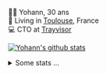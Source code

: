 <p>
  👨🏻 <bold>Yohann</bold>, 30 ans<br/>
  💼 Living in <a href="https://www.google.com/maps?q=toulouse">Toulouse</a>, France<br/>
  💻 CTO at <a href="https://trayvisor.com/">Trayvisor</a><br/>
</p>

<a href="https://github.com/anuraghazra/github-readme-stats"><img align="center" src="https://github-readme-stats-dviw-8taegaswk-yohann84ls-projects.vercel.app//api?username=yohann84L&show_icons=true&include_all_commits=true" alt="Yohann's github stats" /> </a>


<details>
  <summary>Some stats ...</summary><br/>
  

<!--START_SECTION:waka-->
![Code Time](http://img.shields.io/badge/Code%20Time-1%2C232%20hrs%2015%20mins-blue)

![Profile Views](http://img.shields.io/badge/Profile%20Views-0-blue)

**🐱 My GitHub Data** 

> 📦 440.9 kB Used in GitHub's Storage 
 > 
> 🏆 353 Contributions in the Year 2025
 > 
> 🚫 Not Opted to Hire
 > 
> 📜 26 Public Repositories 
 > 
> 🔑 21 Private Repositories 
 > 
**I'm an Early 🐤** 

```text
🌞 Morning                23235 commits       ███████░░░░░░░░░░░░░░░░░░   29.99 % 
🌆 Daytime                44634 commits       ██████████████░░░░░░░░░░░   57.61 % 
🌃 Evening                9462 commits        ███░░░░░░░░░░░░░░░░░░░░░░   12.21 % 
🌙 Night                  139 commits         ░░░░░░░░░░░░░░░░░░░░░░░░░   00.18 % 
```
📅 **I'm Most Productive on Wednesday** 

```text
Monday                   14739 commits       █████░░░░░░░░░░░░░░░░░░░░   19.03 % 
Tuesday                  14525 commits       █████░░░░░░░░░░░░░░░░░░░░   18.75 % 
Wednesday                16044 commits       █████░░░░░░░░░░░░░░░░░░░░   20.71 % 
Thursday                 15700 commits       █████░░░░░░░░░░░░░░░░░░░░   20.27 % 
Friday                   14995 commits       █████░░░░░░░░░░░░░░░░░░░░   19.36 % 
Saturday                 541 commits         ░░░░░░░░░░░░░░░░░░░░░░░░░   00.70 % 
Sunday                   926 commits         ░░░░░░░░░░░░░░░░░░░░░░░░░   01.20 % 
```


📊 **This Week I Spent My Time On** 

```text
🕑︎ Time Zone: Europe/Paris

💬 Programming Languages: 
JavaScript               46 mins             █████████████████████████   99.27 % 
JSON                     0 secs              ░░░░░░░░░░░░░░░░░░░░░░░░░   00.69 % 
Other                    0 secs              ░░░░░░░░░░░░░░░░░░░░░░░░░   00.04 % 

🔥 Editors: 
Cursor                   44 mins             ████████████████████████░   95.50 % 
Zed                      2 mins              █░░░░░░░░░░░░░░░░░░░░░░░░   04.50 % 

💻 Operating System: 
Mac                      46 mins             █████████████████████████   100.00 % 
```

**I Mostly Code in Python** 

```text
Python                   25 repos            ██████████████░░░░░░░░░░░   54.35 % 
Jupyter Notebook         4 repos             ██░░░░░░░░░░░░░░░░░░░░░░░   08.70 % 
JavaScript               3 repos             ██░░░░░░░░░░░░░░░░░░░░░░░   06.52 % 
HTML                     2 repos             █░░░░░░░░░░░░░░░░░░░░░░░░   04.35 % 
Shell                    1 repo              █░░░░░░░░░░░░░░░░░░░░░░░░   02.17 % 
```




 Last Updated on 20/04/2025 00:43:06 UTC
<!--END_SECTION:waka-->
